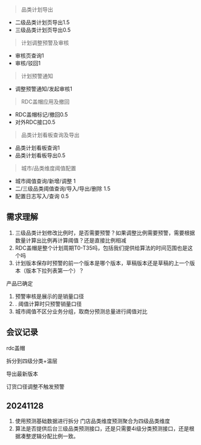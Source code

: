 
> 品类计划导出

- 二级品类计划页导出1.5
- 三级品类计划页导出0.5

> 计划调整预警及审核

- 审核页查询1
- 审核/驳回1

> 计划预警通知

- 调整预警通知/发起审核1


> RDC盖帽应用及撤回

- RDC盖帽标记/撤回0.5
- 对外RDC接口0.5

> 品类计划看板查询及导出

- 品类计划看板查询1
- 品类计划看板导出0.5

> 城市/品类维度阈值配置

- 城市阈值查询/新增/调整 1
- 二/三级品类阈值查询/导入/导出/删除 1.5
- 配置日志写入/查询 0.5


## 需求理解

1. 三级品类计划修改比例时，是否需要预警？如果调整比例需要预警，需要根据数量计算出比例再计算阈值？还是直接比例相减
2. RDC盖帽是整个计划周期T0-T35吗，包括我们提供给算法的时间范围也是这个吗
3. 计划版本保存时预警的前一个版本是哪个版本，草稿版本还是草稿的上一个版本（版本下拉列表第一个）？



产品已确定

1. 预警审核是展示的是销量口径
2. . 阈值计算时只预警销量口径
3. 城市阈值不区分业务分组，取商分预测总量进行阈值对比

## 会议记录

rdc盖帽 

拆分到四级分类+温层

导出最新版本



订货口径调整不触发预警





## 20241128

1. 使用预测基础数据进行拆分 门店品类维度预测聚合为四级品类维度
2. 算法是否提供后台三级品类预测接口，还是只需要4i级分类预测接口，还是根据凑整逻辑分配比例一致。